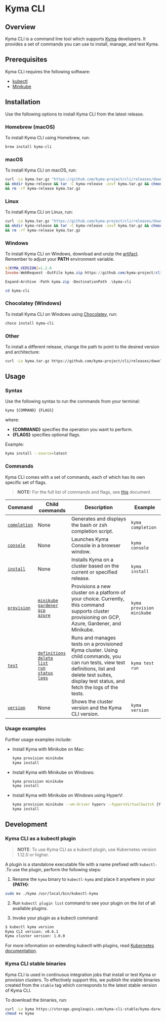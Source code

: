 # Kyma CLI

## Overview

Kyma CLI is a command line tool which supports [Kyma](https://github.com/kyma-project/kyma) developers. It provides a set of commands you can use to install, manage, and test Kyma.

## Prerequisites

Kyma CLI requires the following software:

- [kubectl](https://github.com/kubernetes/kubectl) 
- [Minikube](https://github.com/kubernetes/minikube)

## Installation

Use the following options to install Kyma CLI from the latest release.

### Homebrew (macOS)

To install Kyma CLI using Homebrew, run:

```bash
brew install kyma-cli
```

### macOS

To install Kyma CLI on macOS, run:

```bash
curl -Lo kyma.tar.gz "https://github.com/kyma-project/cli/releases/download/$(curl -s https://api.github.com/repos/kyma-project/cli/releases/latest | grep tag_name | cut -d '"' -f 4)/kyma_Darwin_x86_64.tar.gz" \
&& mkdir kyma-release && tar -C kyma-release -zxvf kyma.tar.gz && chmod +x kyma-release/kyma && sudo mv kyma-release/kyma /usr/local/bin \
&& rm -rf kyma-release kyma.tar.gz
```

### Linux

To install Kyma CLI on Linux, run:

```bash
curl -Lo kyma.tar.gz "https://github.com/kyma-project/cli/releases/download/$(curl -s https://api.github.com/repos/kyma-project/cli/releases/latest | grep tag_name | cut -d '"' -f 4)/kyma_Linux_x86_64.tar.gz" \
&& mkdir kyma-release && tar -C kyma-release -zxvf kyma.tar.gz && chmod +x kyma-release/kyma && sudo mv kyma-release/kyma /usr/local/bin \
&& rm -rf kyma-release kyma.tar.gz
```

### Windows

To install Kyma CLI on Windows, download and unzip the [artifact](https://github.com/kyma-project/cli/releases). Remember to adjust your **PATH** environment variable.

```PowerShell
${KYMA_VERSION}=1.2.0
Invoke-WebRequest -OutFile kyma.zip https://github.com/kyma-project/cli/releases/download/${KYMA_VERSION}/kyma_Windows_x86_64.zip

Expand-Archive -Path kyma.zip -DestinationPath .\kyma-cli

cd kyma-cli
```

### Chocolatey (Windows)

To install Kyma CLI on Windows using [Chocolatey](https://www.chocolatey.org), run:

```PowerShell
choco install kyma-cli
```

### Other

To install a different release, change the path to point to the desired version and architecture:
```bash
curl -Lo kyma.tar.gz https://github.com/kyma-project/cli/releases/download/${KYMA_VERSION}/kyma_${ARCH}.tar.gz
```

## Usage

### Syntax

Use the following syntax to run the commands from your terminal:

```bash
kyma {COMMAND} {FLAGS}
```

where:

- **{COMMAND}** specifies the operation you want to perform.
- **{FLAGS}** specifies optional flags.

Example:

```bash
kyma install --source=latest
```

### Commands

Kyma CLI comes with a set of commands, each of which has its own specific set of flags. 

>**NOTE:** For the full list of commands and flags, see [this](https://github.com/kyma-project/cli/tree/master/docs/gen-docs) document. 

|     Command        | Child commands   |  Description  | Example |
|--------------------|----------------|---------------|---------|
| [`completion`](/docs/gen-docs/kyma_completion.md)| None| Generates and displays the bash or zsh completion script. | `kyma completion`|
| [`console`](/docs/gen-docs/kyma_console.md)| None| Launches Kyma Console in a browser window. | `kyma console` |
| [`install`](/docs/gen-docs/kyma_install.md)| None| Installs Kyma on a cluster based on the current or specified release. | `kyma install`|
| [`provision`](/docs/gen-docs/kyma_provision.md)| [`minikube`](/docs/gen-docs/kyma_provision_minikube.md)<br> [`gardener`](/docs/gen-docs/kyma_provision_gardener.md) <br> [`gcp`](/docs/gen-docs/kyma_provision_gcp.md) <br> [`azure`](/docs/gen-docs/kyma_provision_azure.md)| Provisions a new cluster on a platform of your choice. Currently, this command supports cluster provisioning on GCP, Azure, Gardener, and Minikube. | `kyma provision minikube`|
| [`test`](/docs/gen-docs/kyma_test.md)|[`definitions`](/docs/gen-docs/kyma_test_definitions.md)<br> [`delete`](/docs/gen-docs/kyma_test_delete.md) <br> [`list`](/docs/gen-docs/kyma_test_list.md) <br> [`run`](/docs/gen-docs/kyma_test_run.md) <br> [`status`](/docs/gen-docs/kyma_test_status.md)<br> [`logs`](/docs/gen-docs/kyma_test_logs.md) <br> | Runs and manages tests on a provisioned Kyma cluster. Using child commands, you can run tests, view test definitions, list and delete test suites, display test status, and fetch the logs of the tests.| `kyma test run` |
| [`version`](/docs/gen-docs/kyma_version.md)|None| Shows the cluster version and the Kyma CLI version.| `kyma version` |

### Usage examples

Further usage examples include:

- Install Kyma with Minikube on Mac:

    ```bash
    kyma provision minikube
    kyma install
    ```

- Install Kyma with Minikube on Windows:

    ```bash
    kyma provision minikube
    kyma install
    ```

- Install Kyma with Minikube on Windows using HyperV:

    ```bash
    kyma provision minikube --vm-driver hyperv --hypervVirtualSwitch {YOUR_SWITCH_NAME}
    kyma install

    ```

## Development

### Kyma CLI as a kubectl plugin

>**NOTE**: To use Kyma CLI as a kubectl plugin, use Kubernetes version 1.12.0 or higher.

A plugin is a standalone executable file with a name prefixed with `kubectl-` .To use the plugin, perform the following steps:

1. Rename the `kyma` binary to `kubectl-kyma` and place it anywhere in your **{PATH}**:

```bash
sudo mv ./kyma /usr/local/bin/kubectl-kyma
```

2. Run `kubectl plugin list` command to see your plugin on the list of all available plugins.

3. Invoke your plugin as a kubectl command:

```bash
$ kubectl kyma version
Kyma CLI version: v0.6.1
Kyma cluster version: 1.0.0
```

For more information on extending kubectl with plugins, read [Kubernetes documentation](https://kubernetes.io/docs/tasks/extend-kubectl/kubectl-plugins/).

### Kyma CLI stable binaries

Kyma CLI is used in continuous integration jobs that install or test Kyma or provision clusters. To effectively support this, we publish the stable binaries created from the `stable` tag which corresponds to the latest stable version of Kyma CLI.

To download the binaries, run:

```bash
curl -Lo kyma https://storage.googleapis.com/kyma-cli-stable/kyma-darwin # kyma-linux or kyma.exe
chmod +x kyma
```
